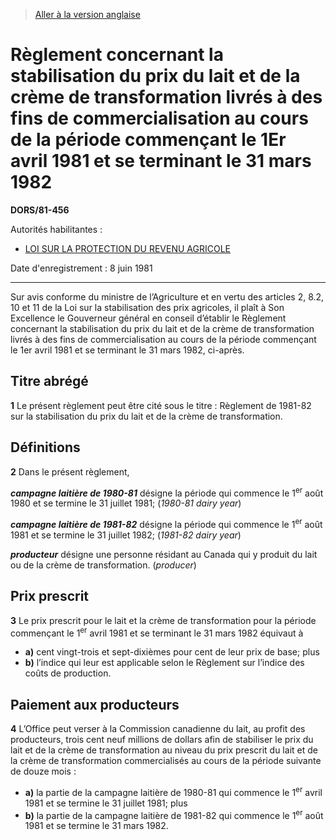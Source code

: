 > [Aller à la version anglaise](/en/Regulations/Statutory%20Orders%20and%20Regulations/81/456.md)

# Règlement concernant la stabilisation du prix du lait et de la crème de transformation livrés à des fins de commercialisation au cours de la période commençant le 1Er avril 1981 et se terminant le 31 mars 1982

**DORS/81-456**

Autorités habilitantes : 
- [LOI SUR LA PROTECTION DU REVENU AGRICOLE](/fr/Lois/Lois%20du%20Canada/1991/ch.%2022.md)

Date d'enregistrement : 8 juin 1981

----------

Sur avis conforme du ministre de l’Agriculture et en vertu des articles 2, 8.2, 10 et 11 de la Loi sur la stabilisation des prix agricoles, il plaît à Son Excellence le Gouverneur général en conseil d’établir le Règlement concernant la stabilisation du prix du lait et de la crème de transformation livrés à des fins de commercialisation au cours de la période commençant le 1er avril 1981 et se terminant le 31 mars 1982, ci-après.




## Titre abrégé


**1** Le présent règlement peut être cité sous le titre : Règlement de 1981-82 sur la stabilisation du prix du lait et de la crème de transformation.




## Définitions


**2** Dans le présent règlement,

***campagne laitière de 1980-81*** désigne la période qui commence le 1<sup>er</sup> août 1980 et se termine le 31 juillet 1981; (*1980-81 dairy year*)

***campagne laitière de 1981-82*** désigne la période qui commence le 1<sup>er</sup> août 1981 et se termine le 31 juillet 1982; (*1981-82 dairy year*)

***producteur*** désigne une personne résidant au Canada qui y produit du lait ou de la crème de transformation. (*producer*)




## Prix prescrit


**3** Le prix prescrit pour le lait et la crème de transformation pour la période commençant le 1<sup>er</sup> avril 1981 et se terminant le 31 mars 1982 équivaut à
- **a)** cent vingt-trois et sept-dixièmes pour cent de leur prix de base; plus
- **b)** l’indice qui leur est applicable selon le Règlement sur l’indice des coûts de production.




## Paiement aux producteurs


**4** L’Office peut verser à la Commission canadienne du lait, au profit des producteurs, trois cent neuf millions de dollars afin de stabiliser le prix du lait et de la crème de transformation au niveau du prix prescrit du lait et de la crème de transformation commercialisés au cours de la période suivante de douze mois :
- **a)** la partie de la campagne laitière de 1980-81 qui commence le 1<sup>er</sup> avril 1981 et se termine le 31 juillet 1981; plus
- **b)** la partie de la campagne laitière de 1981-82 qui commence le 1<sup>er</sup> août 1981 et se termine le 31 mars 1982.



